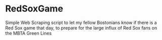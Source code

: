 # RedSoxGame
Simple Web Scraping script to let my fellow Bostonians know if there is a Red Sox game that day, to prepare for the large influx of Red Sox fans on the MBTA Green Lines
